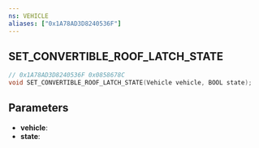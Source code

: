 ```yaml
---
ns: VEHICLE
aliases: ["0x1A78AD3D8240536F"]
---
```

## SET_CONVERTIBLE_ROOF_LATCH_STATE

```c
// 0x1A78AD3D8240536F 0x0858678C
void SET_CONVERTIBLE_ROOF_LATCH_STATE(Vehicle vehicle, BOOL state);
```

## Parameters
* **vehicle**:
* **state**:

